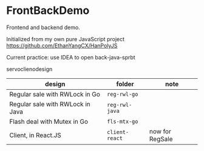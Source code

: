# FrontBackDemo

Frontend and backend demo.

Initialized from my own pure JavaScript project https://github.com/EthanYangCX/HanPolyJS

Current practice: use IDEA to open back-java-sprbt

servoclienodesign

design|folder|note
-|-|-
Regular sale with RWLock in Go|`reg-rwl-go`|
Regular sale with RWLock in Java|`reg-rwl-java`|
Flash deal with Mutex in Go|`fls-mtx-go`|
Client, in React.JS|`client-react`|now for RegSale

